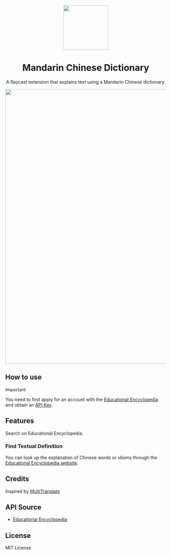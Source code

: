 <br>
<br>
<p align="center">
<img src="https://github.com/ilyaliao/raycast-mandarin-chinese-dictionary/blob/main/assets/icon.png?raw=true" width="140" height="140" align="center" />
</p>

<h1 align="center">Mandarin Chinese Dictionary</sup></h1>

<p align="center">
A Raycast extension that explains text using a Mandarin Chinese dictionary.
</p>

<img width="862" src="https://github.com/ilyaliao/raycast-mandarin-chinese-dictionary/assets/93901409/0c5ee7a3-d7ce-4fdd-897d-cf9d8bdb51e7">

## How to use

> [!IMPORTANT]  
> You need to first apply for an account with the [Educational Encyclopedia](https://sso.cloud.edu.tw/login) and obtain an [API Key](https://pedia.cloud.edu.tw/home/openapi).

## Features

Search on Educational Encyclopedia.

### Find Textual Definition

You can look up the explanation of Chinese words or idioms through the [Educational Encyclopedia website](https://pedia.cloud.edu.tw/).

## Credits

Inspired by [MultiTranslate](https://github.com/ilyaliao/raycast-multi-translate)

## API Source

- [Educational Encyclopedia](https://pedia.cloud.edu.tw/)

## License

MIT License
